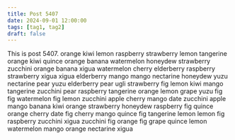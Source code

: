 ```yaml
---
title: Post 5407
date: 2024-09-01 12:00:00
tags: [tag1, tag2]
draft: false
---
```

This is post 5407.
orange
kiwi
lemon
raspberry
strawberry
lemon
tangerine
orange
kiwi
quince
orange
banana
watermelon
honeydew
strawberry
zucchini
orange
banana
xigua
watermelon
cherry
elderberry
raspberry
strawberry
xigua
xigua
elderberry
mango
mango
nectarine
honeydew
yuzu
nectarine
pear
yuzu
elderberry
pear
ugli
strawberry
fig
lemon
kiwi
mango
tangerine
zucchini
pear
raspberry
tangerine
orange
lemon
grape
yuzu
fig
fig
watermelon
fig
lemon
zucchini
apple
cherry
mango
date
zucchini
apple
mango
banana
kiwi
orange
strawberry
honeydew
raspberry
fig
quince
orange
cherry
date
fig
cherry
mango
quince
fig
tangerine
lemon
lemon
fig
raspberry
zucchini
xigua
zucchini
fig
orange
fig
grape
quince
lemon
watermelon
mango
orange
nectarine
xigua
